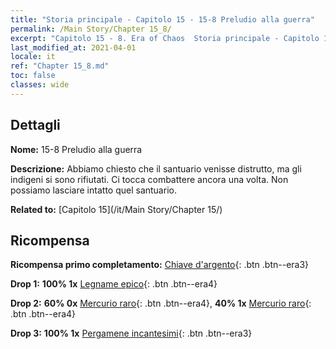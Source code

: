 ```yaml
---
title: "Storia principale - Capitolo 15 - 15-8 Preludio alla guerra"
permalink: /Main Story/Chapter 15_8/
excerpt: "Capitolo 15 - 8. Era of Chaos  Storia principale - Capitolo 15_8. 15-8 Preludio alla guerra"
last_modified_at: 2021-04-01
locale: it
ref: "Chapter 15_8.md"
toc: false
classes: wide
---
```


## Dettagli

 **Nome:** 15-8 Preludio alla guerra

 **Descrizione:** Abbiamo chiesto che il santuario venisse distrutto, ma gli indigeni si sono rifiutati. Ci tocca combattere ancora una volta. Non possiamo lasciare intatto quel santuario.

 **Related to:** [Capitolo 15](/it/Main Story/Chapter 15/)

## Ricompensa

 **Ricompensa primo completamento:** [Chiave d'argento](/it/Items/con_693/){: .btn .btn--era3}

 **Drop 1:** **100% 1x** [Legname epico](/it/Items/mat_48/){: .btn .btn--era4}

 **Drop 2:** **60% 0x** [Mercurio raro](/it/Items/mat_42/){: .btn .btn--era4}, **40% 1x** [Mercurio raro](/it/Items/mat_42/){: .btn .btn--era4}

 **Drop 3:** **100% 1x** [Pergamene incantesimi](/it/Items/con_694/){: .btn .btn--era3}


